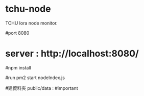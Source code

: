 # tchu-node
 TCHU lora node monitor.

 #port 8080

 # server : http://localhost:8080/

 #npm install

 #run pm2 start nodeIndex.js

 #建資料夾 public/data : #important
